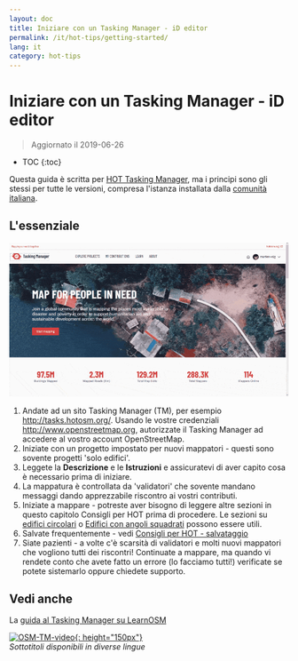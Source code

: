 ```yaml
---
layout: doc
title: Iniziare con un Tasking Manager - iD editor
permalink: /it/hot-tips/getting-started/
lang: it
category: hot-tips
---
```


Iniziare con un Tasking Manager - iD editor
============

> Aggiornato il 2019-06-26  

- TOC
{:toc}

Questa guida è scritta per [HOT Tasking Manager](http://tasks.hotosm.org/), ma i principi sono gli stessi per tutte le versioni, compresa l'istanza installata dalla [comunità italiana](http://osmit-tm.wmflabs.org/).  

L'essenziale
--------------

![TM Start][]


1. Andate ad un sito Tasking Manager (TM), per esempio <http://tasks.hotosm.org/>. Usando le vostre credenziali <http://www.openstreetmap.org>, autorizzate il Tasking Manager ad accedere al vostro account OpenStreetMap.  
2. Iniziate con un progetto impostato per nuovi mappatori - questi sono sovente progetti 'solo edifici'.  
3. Leggete la **Descrizione** e le **Istruzioni** e assicuratevi di aver capito cosa è necessario prima di iniziare. 
4. La mappatura è controllata da 'validatori' che sovente mandano messaggi dando apprezzabile riscontro ai vostri contributi.  
5. Iniziate a mappare - potreste aver bisogno di leggere altre sezioni in questo capitolo Consigli per HOT prima di procedere. Le sezioni su [edifici circolari](/it/hot-tips/tracing-round-buildings/) o [Edifici con angoli squadrati](/it/hot-tips/tracing-rectangular-buildings/) possono essere utili.  
6.  Salvate frequentemente - vedi [Consigli per HOT - salvataggio](/it/hot-tips/saving/)  
7. Siate pazienti - a volte c'è scarsità di validatori e molti nuovi mappatori che vogliono tutti dei riscontri! Continuate a mappare, ma quando vi rendete conto che avete fatto un errore (lo facciamo tutti!) verificate se potete sistemarlo oppure chiedete supporto.  



Vedi anche  
---------

La [guida al Tasking Manager su LearnOSM](/it/coordination/tm-user/)  

[![OSM-TM-video]{: height="150px"}](https://www.youtube.com/watch?v=_feTGQXLf_M&list=PLb9506_-6FMHZ3nwn9heri3xjQKrSq1hN&index=9 "Humanitarian OpenStreetMap Team - Tasking Manager Tutorial Videos")  
*Sottotitoli disponibili in diverse lingue*  


[TM Start]:/images/hot-tips/tm_start.gif "Tasking Manager selecting a square and loading into the iD editor"
[keymon]:/images/hot-tips/keymon.png
[OSM-TM-video]: /images/hot-tips/OSM-TM-video.png "Humanitarian OpenStreetMap Team - Tasking Manager Tutorial Videos"

